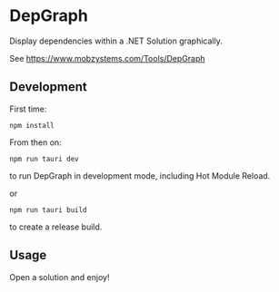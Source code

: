 # DepGraph

Display dependencies within a .NET Solution graphically.

See https://www.mobzystems.com/Tools/DepGraph

## Development

First time:

```
npm install
```

From then on:

```
npm run tauri dev
```
to run DepGraph in development mode, including Hot Module Reload.

or

```
npm run tauri build
```

to create a release build.

## Usage

Open a solution and enjoy!
